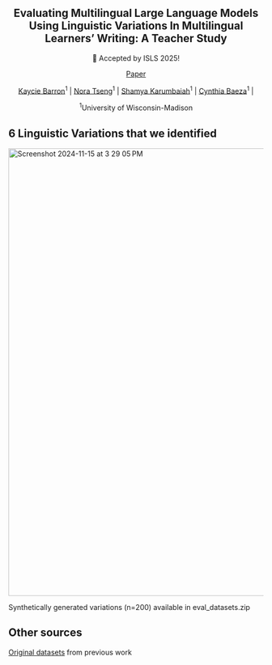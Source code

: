 <div align="center">
<h2>Evaluating Multilingual Large Language Models Using Linguistic Variations In Multilingual Learners’ Writing: A Teacher Study</h2>

🚩 Accepted by ISLS 2025!

[Paper](https://www.researchgate.net/publication/392690110_Evaluating_Language_Models_Using_Linguistic_Variations_in_Multilingual_Learners'_Writing_A_Teacher_Study)

[Kaycie Barron](https://scholar.google.com/citations?hl=zh-CN&tzom=-480&user=ZCDjTn8AAAAJ)<sup>1</sup>
| [Nora Tseng](https://scholar.google.com/citations?user=A-U8zE8AAAAJ&hl=zh-CN)<sup>1</sup> | 
[Shamya Karumbaiah](https://shamya.github.io/)<sup>1</sup> | 
[Cynthia Baeza](https://www.linkedin.com/in/cynthia-baeza/)<sup>1</sup> | 

<sup>1</sup>University of Wisconsin-Madison
</div>

## 6 Linguistic Variations that we identified
<img width="885" alt="Screenshot 2024-11-15 at 3 29 05 PM" src="https://github.com/user-attachments/assets/a547bf94-092d-4f1d-b0ea-a2d95ccf27b5">

Synthetically generated variations (n=200) available in eval_datasets.zip

## Other sources
[Original datasets](https://github.com/asr9koa/Code-switching-lak) from previous work


